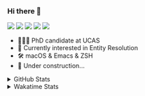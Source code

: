 ### Hi there 👋

[![](https://img.shields.io/badge/-Email-325180?logo=maildotru&logoColor=white&style=flat-square)](mailto:hi@wang.tianshu.me)
[![](https://img.shields.io/badge/-GitHub-black?logo=GitHub&style=flat-square)](https://github.com/tshu-w)
[![](https://img.shields.io/badge/-Telegram-26a5e4?labelColor=fafafa&logo=telegram&style=flat-square)](https://t.me/tshu_w) 
[![](https://img.shields.io/badge/-Twitter-1da1f2?logo=Twitter&logoColor=white&style=flat-square)](https://twitter.com/tshu_w)
[![](https://komarev.com/ghpvc/?username=tshu-w&color=blueviolet&style=flat-square)]()



- 🧑🏻‍🎓 PhD candidate at UCAS
- 🔭 Currently interested in Entity Resolution
- 🛠 macOS & Emacs & ZSH
- 🚧 Under construction...

<details>

<summary>GitHub Stats</summary>

![Tianshu's GitHub stats](https://github-readme-stats.vercel.app/api?username=tshu-w&show_icons=true&theme=buefy&count_private=true)
  
</details>


<details>
  <summary>Wakatime Stats</summary>

  Currently, files accessed by tramp cannot be tracked by wakatime, see https://github.com/wakatime/wakatime-mode/issues/27
  <br>
  
<!--START_SECTION:waka-->
**I'm an Early 🐤** 

```text
🌞 Morning    55 commits     ████░░░░░░░░░░░░░░░░░░░░░   19.16% 
🌆 Daytime    136 commits    ███████████░░░░░░░░░░░░░░   47.39% 
🌃 Evening    91 commits     ████████░░░░░░░░░░░░░░░░░   31.71% 
🌙 Night      5 commits      ░░░░░░░░░░░░░░░░░░░░░░░░░   1.74%

```
📅 **I'm Most Productive on Monday** 

```text
Monday       82 commits     ███████░░░░░░░░░░░░░░░░░░   28.57% 
Tuesday      55 commits     ████░░░░░░░░░░░░░░░░░░░░░   19.16% 
Wednesday    22 commits     ██░░░░░░░░░░░░░░░░░░░░░░░   7.67% 
Thursday     31 commits     ██░░░░░░░░░░░░░░░░░░░░░░░   10.8% 
Friday       39 commits     ███░░░░░░░░░░░░░░░░░░░░░░   13.59% 
Saturday     30 commits     ██░░░░░░░░░░░░░░░░░░░░░░░   10.45% 
Sunday       28 commits     ██░░░░░░░░░░░░░░░░░░░░░░░   9.76%

```


📊 **This Week I Spent My Time On** 

```text
💬 Programming Languages: 
sh                       16 hrs 4 mins       ████████████░░░░░░░░░░░░░   47.72% 
Emacs Lisp               10 hrs 18 mins      ███████░░░░░░░░░░░░░░░░░░   30.59% 
Org                      3 hrs 42 mins       ██░░░░░░░░░░░░░░░░░░░░░░░   11.02% 
Other                    1 hr 37 mins        █░░░░░░░░░░░░░░░░░░░░░░░░   4.81% 
Python                   1 hr 27 mins        █░░░░░░░░░░░░░░░░░░░░░░░░   4.32%

🔥 Editors: 
Emacs                    17 hrs 36 mins      █████████████░░░░░░░░░░░░   52.28% 
Zsh                      16 hrs 4 mins       ████████████░░░░░░░░░░░░░   47.72%

🐱‍💻 Projects: 
emacs                    10 hrs 16 mins      ███████░░░░░░░░░░░░░░░░░░   30.51% 
Terminal                 7 hrs 46 mins       █████░░░░░░░░░░░░░░░░░░░░   23.08% 
universal-blocker        7 hrs 25 mins       █████░░░░░░░░░░░░░░░░░░░░   22.03% 
Unknown Project          3 hrs 55 mins       ███░░░░░░░░░░░░░░░░░░░░░░   11.67% 
dotfiles                 1 hr 44 mins        █░░░░░░░░░░░░░░░░░░░░░░░░   5.19%

💻 Operating System: 
Mac                      23 hrs 19 mins      █████████████████░░░░░░░░   69.25% 
Linux                    10 hrs 21 mins      ███████░░░░░░░░░░░░░░░░░░   30.75%

```

**I Mostly Code in Python** 

```text
Python                   8 repos             ██████████░░░░░░░░░░░░░░░   40.0% 
HTML                     2 repos             ██░░░░░░░░░░░░░░░░░░░░░░░   10.0% 
Emacs Lisp               2 repos             ██░░░░░░░░░░░░░░░░░░░░░░░   10.0% 
JavaScript               2 repos             ██░░░░░░░░░░░░░░░░░░░░░░░   10.0% 
TeX                      2 repos             ██░░░░░░░░░░░░░░░░░░░░░░░   10.0%

```



 Last Updated on 18/03/2022 08:06:09 UTC
<!--END_SECTION:waka-->
</details>
